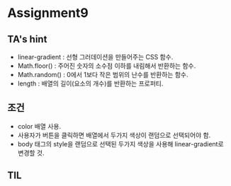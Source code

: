 # Assignment9

## TA's hint
- linear-gradient : 선형 그러데이션을 만들어주는 CSS 함수.
- Math.floor() : 주어진 숫자의 소수점 이하를 내림해서 반환하는 함수.
- Math.random() : 0에서 1보다 작은 범위의 난수를 반환하는 함수.
- length : 배열의 길이(요소의 개수)를 반환하는 프로퍼티.

## 조건
- color 배열 사용.
- 사용자가 버튼을 클릭하면 배열에서 두가지 색상이 랜덤으로 선택되어야 함.
- body 태그의 style을 랜덤으로 선택된 두가지 색상을 사용해 linear-gradient로 변경할 것.

## TIL